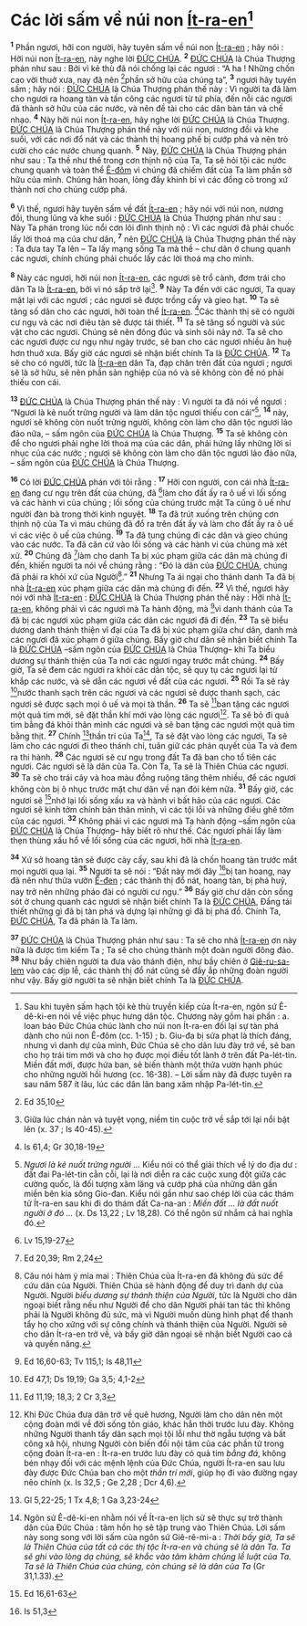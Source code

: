 # Các lời sấm về núi non [Ít-ra-en]()[^1]
<sup><b>1</b></sup> Phần ngươi, hỡi con người, hãy tuyên sấm về núi non [Ít-ra-en]() ; hãy nói : Hỡi núi non [Ít-ra-en](), này nghe lời [ĐỨC CHÚA](). <sup><b>2</b></sup> [ĐỨC CHÚA]() là Chúa Thượng phán như sau : Bởi vì kẻ thù đã nói chống lại các ngươi : “A ha ! Những chốn cao vời thuở xưa, nay đã nên [^1*]phần sở hữu của chúng ta”, <sup><b>3</b></sup> ngươi hãy tuyên sấm ; hãy nói : [ĐỨC CHÚA]() là Chúa Thượng phán thế này : Vì người ta đã làm cho ngươi ra hoang tàn và tấn công các ngươi từ tứ phía, đến nỗi các ngươi đã thành sở hữu của các nước, và nên đề tài cho các dân bàn tán và chế nhạo. <sup><b>4</b></sup> Này hỡi núi non [Ít-ra-en](), hãy nghe lời [ĐỨC CHÚA]() là Chúa Thượng. [ĐỨC CHÚA]() là Chúa Thượng phán thế này với núi non, nương đồi và khe suối, với các nơi đổ nát và các thành thị hoang phế bị cướp phá và nên trò cười cho các nước chung quanh. <sup><b>5</b></sup> Này, [ĐỨC CHÚA]() là Chúa Thượng phán như sau : Ta thề như thế trong cơn thịnh nộ của Ta, Ta sẽ hỏi tội các nước chung quanh và toàn thể [Ê-đôm]() vì chúng đã chiếm đất của Ta làm phần sở hữu của mình. Chúng hân hoan, lòng đầy khinh bỉ vì các đồng cỏ trong xứ thành nơi cho chúng cướp phá.

<sup><b>6</b></sup> Vì thế, ngươi hãy tuyên sấm về đất [Ít-ra-en]() ; hãy nói với núi non, nương đồi, thung lũng và khe suối : [ĐỨC CHÚA]() là Chúa Thượng phán như sau : Này Ta phán trong lúc nổi cơn lôi đình thịnh nộ : Vì các ngươi đã phải chuốc lấy lời thoá mạ của chư dân, <sup><b>7</b></sup> nên [ĐỨC CHÚA]() là Chúa Thượng phán thế này : Ta đưa tay Ta lên – Ta lấy mạng sống Ta mà thề – chư dân ở chung quanh các ngươi, chính chúng phải chuốc lấy các lời thoá mạ cho mình.

<sup><b>8</b></sup> Này các ngươi, hỡi núi non [Ít-ra-en](), các ngươi sẽ trổ cành, đơm trái cho dân Ta là [Ít-ra-en](), bởi vì nó sắp trở lại[^2]. <sup><b>9</b></sup> Này Ta đến với các ngươi, Ta quay mặt lại với các ngươi ; các ngươi sẽ được trồng cấy và gieo hạt. <sup><b>10</b></sup> Ta sẽ tăng số dân cho các ngươi, hỡi toàn thể [Ít-ra-en](). [^2*]Các thành thị sẽ có người cư ngụ và các nơi điêu tàn sẽ được tái thiết. <sup><b>11</b></sup> Ta sẽ tăng số người và súc vật cho các ngươi. Chúng sẽ nên đông đúc và sinh sôi nảy nở. Ta sẽ cho các ngươi được cư ngụ như ngày trước, sẽ ban cho các ngươi nhiều ân huệ hơn thuở xưa. Bấy giờ các ngươi sẽ nhận biết chính Ta là [ĐỨC CHÚA](). <sup><b>12</b></sup> Ta sẽ cho có người, tức là [Ít-ra-en]() dân Ta, đạp chân trên đất của ngươi ; ngươi sẽ là sở hữu, sẽ nên phần sản nghiệp của nó và sẽ không còn để nó phải thiếu con cái.

<sup><b>13</b></sup> [ĐỨC CHÚA]() là Chúa Thượng phán thế này : Vì người ta đã nói về ngươi : “Ngươi là kẻ nuốt trửng người và làm dân tộc ngươi thiếu con cái”[^3], <sup><b>14</b></sup> này, ngươi sẽ không còn nuốt trửng người, không còn làm cho dân tộc ngươi lảo đảo nữa, – sấm ngôn của [ĐỨC CHÚA]() là Chúa Thượng. <sup><b>15</b></sup> Ta sẽ không còn để cho ngươi phải nghe lời thoá mạ của các dân, phải hứng lấy những lời sỉ nhục của các nước ; ngươi sẽ không còn làm cho dân tộc ngươi lảo đảo nữa, – sấm ngôn của [ĐỨC CHÚA]() là Chúa Thượng.

<sup><b>16</b></sup> Có lời [ĐỨC CHÚA]() phán với tôi rằng : <sup><b>17</b></sup> Hỡi con người, con cái nhà [Ít-ra-en]() đang cư ngụ trên đất của chúng, đã [^3*]làm cho đất ấy ra ô uế vì lối sống và các hành vi của chúng ; lối sống của chúng trước mặt Ta cũng ô uế như người đàn bà trong thời kinh nguyệt. <sup><b>18</b></sup> Ta đã trút xuống trên chúng cơn thịnh nộ của Ta vì máu chúng đã đổ ra trên đất ấy và làm cho đất ấy ra ô uế vì các việc ô uế của chúng. <sup><b>19</b></sup> Ta đã tung chúng đi các dân và gieo chúng vào các nước. Ta đã căn cứ vào lối sống và các hành vi của chúng mà xét xử. <sup><b>20</b></sup> Chúng đã [^4*]làm cho danh Ta bị xúc phạm giữa các dân mà chúng đi đến, khiến người ta nói về chúng rằng : “Đó là dân của [ĐỨC CHÚA](), chúng đã phải ra khỏi xứ của Người[^4].” <sup><b>21</b></sup> Nhưng Ta ái ngại cho thánh danh Ta đã bị nhà [Ít-ra-en]() xúc phạm giữa các dân mà chúng đi đến. <sup><b>22</b></sup> Vì thế, ngươi hãy nói với nhà [Ít-ra-en]() : [ĐỨC CHÚA]() là Chúa Thượng phán thế này : Hỡi nhà [Ít-ra-en](), không phải vì các ngươi mà Ta hành động, mà [^5*]vì danh thánh của Ta đã bị các ngươi xúc phạm giữa các dân các ngươi đã đi đến. <sup><b>23</b></sup> Ta sẽ biểu dương danh thánh thiện vĩ đại của Ta đã bị xúc phạm giữa chư dân, danh mà các ngươi đã xúc phạm ở giữa chúng. Bấy giờ chư dân sẽ nhận biết chính Ta là [ĐỨC CHÚA]() –sấm ngôn của [ĐỨC CHÚA]() là Chúa Thượng– khi Ta biểu dương sự thánh thiện của Ta nơi các ngươi ngay trước mắt chúng. <sup><b>24</b></sup> Bấy giờ, Ta sẽ đem các ngươi ra khỏi các dân tộc, sẽ quy tụ các ngươi lại từ khắp các nước, và sẽ dẫn các ngươi về đất của các ngươi. <sup><b>25</b></sup> Rồi Ta sẽ rảy [^6*]nước thanh sạch trên các ngươi và các ngươi sẽ được thanh sạch, các ngươi sẽ được sạch mọi ô uế và mọi tà thần. <sup><b>26</b></sup> Ta sẽ [^7*]ban tặng các ngươi một quả tim mới, sẽ đặt thần khí mới vào lòng các ngươi[^5]. Ta sẽ bỏ đi quả tim bằng đá khỏi thân mình các ngươi và sẽ ban tặng các ngươi một quả tim bằng thịt. <sup><b>27</b></sup> Chính [^8*]thần trí của Ta[^6], Ta sẽ đặt vào lòng các ngươi, Ta sẽ làm cho các ngươi đi theo thánh chỉ, tuân giữ các phán quyết của Ta và đem ra thi hành. <sup><b>28</b></sup> Các ngươi sẽ cư ngụ trong đất Ta đã ban cho tổ tiên các ngươi. Các ngươi sẽ là dân của Ta. Còn Ta, Ta sẽ là Thiên Chúa các ngươi. <sup><b>30</b></sup> Ta sẽ cho trái cây và hoa màu đồng ruộng tăng thêm nhiều, để các ngươi không còn bị ô nhục trước mặt chư dân về nạn đói kém nữa. <sup><b>31</b></sup> Bấy giờ, các ngươi sẽ [^9*]nhớ lại lối sống xấu xa và hành vi bất hảo của các ngươi. Các ngươi sẽ kinh tởm chính bản thân mình, vì các tội lỗi và những điều ghê tởm của các ngươi. <sup><b>32</b></sup> Không phải vì các ngươi mà Ta hành động –sấm ngôn của [ĐỨC CHÚA]() là Chúa Thượng– hãy biết rõ như thế. Các ngươi phải lấy làm thẹn thùng xấu hổ về lối sống của các ngươi, hỡi nhà [Ít-ra-en]().

<sup><b>34</b></sup> Xứ sở hoang tàn sẽ được cày cấy, sau khi đã là chốn hoang tàn trước mắt mọi người qua lại. <sup><b>35</b></sup> Người ta sẽ nói : “Đất này mới đây [^10*]bị tan hoang, nay đã nên như thửa vườn [Ê-đen]() ; các thành thị đổ nát, hoang tàn, bị phá huỷ, nay trở nên những pháo đài có người cư ngụ.” <sup><b>36</b></sup> Bấy giờ chư dân còn sống sót ở chung quanh các ngươi sẽ nhận biết chính Ta là [ĐỨC CHÚA](), Đấng tái thiết những gì đã bị tàn phá và dựng lại những gì đã bị phá đổ. Chính Ta, [ĐỨC CHÚA](), Ta đã phán là Ta làm.

<sup><b>37</b></sup> [ĐỨC CHÚA]() là Chúa Thượng phán như sau : Ta sẽ cho nhà [Ít-ra-en]() ơn này nữa là được tìm kiếm Ta ; Ta sẽ cho chúng thành một đoàn người đông đảo. <sup><b>38</b></sup> Như bầy chiên người ta đưa vào thánh điện, như bầy chiên ở [Giê-ru-sa-lem]() vào các dịp lễ, các thành thị đổ nát cũng sẽ đầy ắp những đoàn người như vậy. Bấy giờ người ta sẽ nhận biết chính Ta là [ĐỨC CHÚA]().

[^1]: Sau khi tuyên sấm hạch tội kẻ thù truyền kiếp của Ít-ra-en, ngôn sứ Ê-dê-ki-en nói về việc phục hưng dân tộc. Chương này gồm hai phần : a. loan báo Đức Chúa chúc lành cho núi non Ít-ra-en đối lại sự tàn phá dành cho núi non Ê-đôm (cc. 1-15) ; b. Giu-đa bị sửa phạt là thích đáng, nhưng vì danh dự của mình, Đức Chúa sẽ cho dân lưu đày trở về, sẽ ban cho họ trái tim mới và cho họ được mọi điều tốt lành ở trên đất Pa-lét-tin. Miền đất mới, được hứa ban, sẽ biến thành một thửa vườn hạnh phúc cho những người hồi hương (cc. 16-38). – Lời sấm này đã được tuyên ra sau năm 587 ít lâu, lúc các dân lân bang xâm nhập Pa-lét-tin.
[^2]: Giữa lúc chán nản và tuyệt vọng, niềm tin cuộc trở về sắp tới lại nổi bật lên (x. 37 ; Is 40-45).
[^3]: *Ngươi là kẻ nuốt trửng người ...* Kiểu nói có thể giải thích về lý do địa dư : đất đai Pa-lét-tin cằn cỗi, lại là nơi diễn ra các cuộc xung đột giữa các cường quốc, là đối tượng xâm lăng và cướp phá của những dân gần miền bên kia sông Gio-đan. Kiểu nói gần như sao chép lời của các thám tử Ít-ra-en sau khi đi do thám đất Ca-na-an : *Miền đất ... là đất nuốt người ở đó ...* (x. Ds 13,22 ; Lv 18,28). Có thể ngôn sứ nhắm cả hai nghĩa đó.
[^4]: Câu nói hàm ý mỉa mai : Thiên Chúa của Ít-ra-en đã không đủ sức để cứu dân của Người. Thiên Chúa sẽ hành động để duy trì danh dự của Người. Người *biểu dương sự thánh thiện của Người*, tức là Người cho dân ngoại biết rằng nếu như Người để cho dân Người phải tan tác thì không phải là Người không đủ sức, mà vì Người muốn dùng hình phạt để thanh tẩy họ cho xứng với sự công chính và thánh thiện của Người. Người sẽ cho dân Ít-ra-en trở về, và bấy giờ dân ngoại sẽ nhận biết Người cao cả và quyền năng.
[^5]: Khi Đức Chúa đưa dân trở về quê hương, Người làm cho dân nên một cộng đoàn mới về đời sống tôn giáo, khác hẳn thời trước lưu đày. Không những Người thanh tẩy dân sạch mọi tội lỗi như thờ ngẫu tượng và bất công xã hội, nhưng Người còn biến đổi nội tâm của các phần tử trong cộng đoàn Ít-ra-en : Ít-ra-en trước lưu đày có quả tim *bằng đá*, không bén nhạy đối với các mệnh lệnh của Đức Chúa, người Ít-ra-en sau lưu đày được Đức Chúa ban cho một *thần trí mới*, giúp họ đi vào đường ngay nẻo chính (x. Is 32,5 ; Ge 2,28 ; Dcr 4,6).
[^6]: Ngôn sứ Ê-dê-ki-en nhằm nói về Ít-ra-en lịch sử sẽ thực sự trở thành dân của Đức Chúa : tâm hồn họ sẽ tập trung vào Thiên Chúa. Lời sấm này song song với lời sấm của ngôn sứ Giê-rê-mi-a : *Thời bấy giờ, Ta sẽ là Thiên Chúa của tất cả các thị tộc Ít-ra-en và chúng sẽ là dân Ta. Ta sẽ ghi vào lòng dạ chúng, sẽ khắc vào tâm khảm chúng lề luật của Ta. Ta sẽ là Thiên Chúa của chúng, còn chúng sẽ là dân của Ta* (Gr 31,1.33).
[^1*]: Ed 35,10
[^2*]: Is 61,4; Gr 30,18-19
[^3*]: Lv 15,19-27
[^4*]: Ed 20,39; Rm 2,24
[^5*]: Ed 16,60-63; Tv 115,1; Is 48,11
[^6*]: Ed 47,1; Ds 19,19; Ga 3,5; 4,1-2
[^7*]: Ed 11,19; 18,3; 2 Cr 3,3
[^8*]: Gl 5,22-25; 1 Tx 4,8; 1 Ga 3,23-24
[^9*]: Ed 16,61-63
[^10*]: Is 51,3